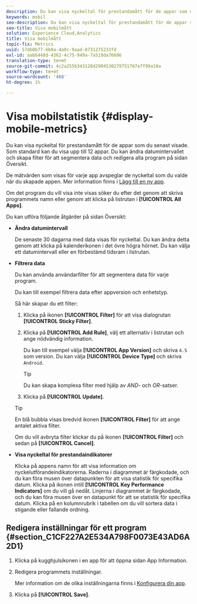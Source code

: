 ```yaml
---
description: Du kan visa nyckeltal för prestandamått för de appar som du senast visade. Som standard kan du visa upp till 12 appar. Du kan ändra datumintervallet och skapa filter för att segmentera data och redigera alla program på sidan Översikt.
keywords: mobil
seo-description: Du kan visa nyckeltal för prestandamått för de appar som du senast visade. Som standard kan du visa upp till 12 appar. Du kan ändra datumintervallet och skapa filter för att segmentera data och redigera alla program på sidan Översikt.
seo-title: Visa mobilmått
solution: Experience Cloud,Analytics
title: Visa mobilmått
topic-fix: Metrics
uuid: 57db0b77-6b0a-4a0c-9aad-0731275233fd
exl-id: aab6448d-4362-4c75-949a-7a519da76606
translation-type: tm+mt
source-git-commit: 4c2a255b343128d2904530279751767e7f99a10a
workflow-type: tm+mt
source-wordcount: '468'
ht-degree: 1%

---
```


# Visa mobilstatistik {#display-mobile-metrics}

Du kan visa nyckeltal för prestandamått för de appar som du senast visade. Som standard kan du visa upp till 12 appar. Du kan ändra datumintervallet och skapa filter för att segmentera data och redigera alla program på sidan Översikt.

De mätvärden som visas för varje app avspeglar de nyckeltal som du valde när du skapade appen. Mer information finns i [Lägg till en ny app](/help/using/manage-apps/t-new-app.md).

Om det program du vill visa inte visas söker du efter det genom att skriva programmets namn eller genom att klicka på listrutan i **[!UICONTROL All Apps]**.

Du kan utföra följande åtgärder på sidan Översikt:

* **Ändra datumintervall**

   De senaste 30 dagarna med data visas för nyckeltal. Du kan ändra detta genom att klicka på kalenderikonen i det övre högra hörnet. Du kan välja ett datumintervall eller en förbestämd tidsram i listrutan.

* **Filtrera data**

   Du kan använda användarfilter för att segmentera data för varje program.

   Du kan till exempel filtrera data efter appversion och enhetstyp.

   Så här skapar du ett filter:

   1. Klicka på ikonen **[!UICONTROL Filter]** för att visa dialogrutan **[!UICONTROL Sticky Filter]**.
   1. Klicka på **[!UICONTROL Add Rule]**, välj ett alternativ i listrutan och ange nödvändig information.

      Du kan till exempel välja **[!UICONTROL App Version]** och skriva `4.5` som version. Du kan välja **[!UICONTROL Device Type]** och skriva `Android`.

      >[!TIP]
      >
      >Du kan skapa komplexa filter med hjälp av *AND*- och *OR*-satser.

   1. Klicka på **[!UICONTROL Update]**.
   >[!TIP]
   >
   >En blå bubbla visas bredvid ikonen **[!UICONTROL Filter]** för att ange antalet aktiva filter.

   Om du vill avbryta filter klickar du på ikonen **[!UICONTROL Filter]** och sedan på **[!UICONTROL Cancel]**.

* **Visa nyckeltal för prestandaindikatorer**

   Klicka på appens namn för att visa information om nyckelutförandeindikatorerna. Raderna i diagrammet är färgkodade, och du kan föra musen över datapunkten för att visa statistik för specifika datum. Klicka på ikonen intill **[!UICONTROL Key Performance Indicators]** om du vill gå nedåt. Linjerna i diagrammet är färgkodade, och du kan föra musen över en datapunkt för att se statistik för specifika datum. Klicka på en kolumnrubrik i tabellen om du vill sortera data i stigande eller fallande ordning.

## Redigera inställningar för ett program {#section_C1CF227A2E534A798F0073E43AD6A2D1}

1. Klicka på kugghjulsikonen i en app för att öppna sidan App Information.
1. Redigera programmets inställningar.

   Mer information om de olika inställningarna finns i [Konfigurera din app](/help/using/c-manage-app-settings/c-mob-confg-app/c-mob-confg-app.md).

1. Klicka på **[!UICONTROL Save]**.

